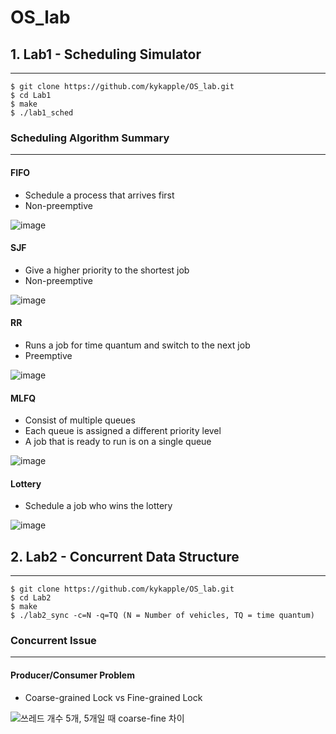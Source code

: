 # OS_lab

## 1. Lab1 - Scheduling Simulator
---------------
  ```
  $ git clone https://github.com/kykapple/OS_lab.git
  $ cd Lab1
  $ make
  $ ./lab1_sched
  ```
  
  
### Scheduling Algorithm Summary
---------------
#### FIFO
- Schedule a process that arrives first
- Non-preemptive

![image](https://user-images.githubusercontent.com/76088639/121769560-41da5b80-cb9f-11eb-8bec-9b1ac29bd833.png)
#### SJF
- Give a higher priority to the shortest job
- Non-preemptive

![image](https://user-images.githubusercontent.com/76088639/121769661-da70db80-cb9f-11eb-9907-147c1f54ba0f.png)
#### RR
- Runs a job for time quantum and switch to the next job
- Preemptive

![image](https://user-images.githubusercontent.com/76088639/121769571-4acb2d00-cb9f-11eb-8246-b61af8698824.png)
#### MLFQ
- Consist of multiple queues
- Each queue is assigned a different priority level
- A job that is ready to run is on a single queue

![image](https://user-images.githubusercontent.com/76088639/121769577-4e5eb400-cb9f-11eb-9d00-6dc528310350.png)
#### Lottery
- Schedule a job who wins the lottery

![image](https://user-images.githubusercontent.com/76088639/121769628-a39ac580-cb9f-11eb-918a-e618452db462.png)
## 2. Lab2 - Concurrent Data Structure
---------------
  ```
  $ git clone https://github.com/kykapple/OS_lab.git
  $ cd Lab2
  $ make
  $ ./lab2_sync -c=N -q=TQ (N = Number of vehicles, TQ = time quantum)
  ```
  
### Concurrent Issue
--------------
#### Producer/Consumer Problem
- Coarse-grained Lock vs Fine-grained Lock

![쓰레드 개수 5개, 5개일 때 coarse-fine 차이](https://user-images.githubusercontent.com/76088639/115017808-077f7580-9ef2-11eb-9831-c7f11e286de4.png)
